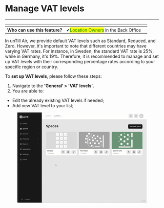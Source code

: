 # Manage VAT levels

***

<table data-card-size="large" data-view="cards"><thead><tr><th></th><th></th><th></th></tr></thead><tbody><tr><td><strong>Who can use this feature?</strong></td><td><span data-gb-custom-inline data-tag="emoji" data-code="2714">✔</span><mark style="color:green;">Location Owners</mark> in the Back Office</td><td></td></tr></tbody></table>

In unTill Air, we provide default VAT levels such as Standard, Reduced, and Zero. However, it's important to note that different countries may have varying VAT rates. For instance, in Sweden, the standard VAT rate is 25%, while in Germany, it's 19%. Therefore, it is recommended to manage and set up VAT levels with their corresponding percentage rates according to your specific region or country.

To **set up VAT levels**, please follow these steps:

1. Navigate to the **'General' > 'VAT levels'**.
2. You are able to:

* Edit the already existing VAT levels if needed;&#x20;
* Add new VAT level to your list;

<figure><img src="../../../.gitbook/assets/vat-levels.gif" alt=""><figcaption></figcaption></figure>
